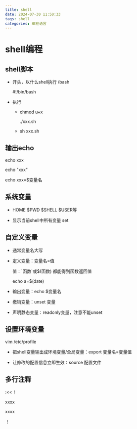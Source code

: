 ```yaml
---
title: shell
date: 2024-07-30 11:50:33
tags: shell
categories: 编程语言
---
```

# shell编程

## shell脚本

- 开头，以什么shell执行 /bash

  #!/bin/bash

- 执行

  - chmod u+x

    ./xxx.sh

  - sh xxx.sh

## 输出echo

echo xxx

echo "xxx"

echo xxx=$变量名

## 系统变量

- HOME $PWD $SHELL $USER等

- 显示当前shell中所有变量 set

## 自定义变量

- 通常变量名大写

- 定义变量：变量名=值

  值：\`函数\`或$(函数)  都能得到函数返回值

  echo a=$(date)

- 输出变量：echo $变量名

- 撤销变量：unset 变量

- 声明静态变量：readonly变量，注意不能unset

## 设置环境变量

vim /etc/profile

- 把shell变量输出成环境变量/全局变量：export 变量名=变量值

- 让修改的配置信息立即生效：source 配置文件

## 多行注释

:<<！

xxxx

xxxx 

！
